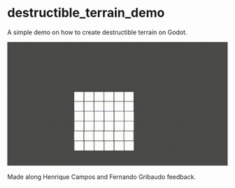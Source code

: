 # destructible_terrain_demo
A simple demo on how to create destructible terrain on Godot.

![alt text](sample.gif)

Made along Henrique Campos and Fernando Gribaudo feedback.
